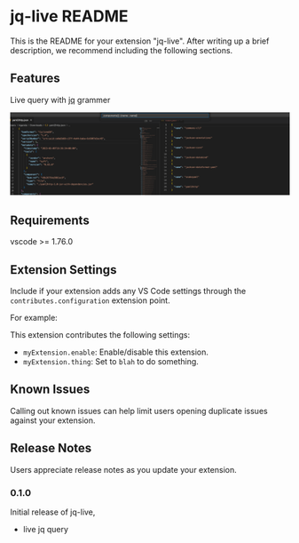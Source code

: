 # jq-live README

This is the README for your extension "jq-live". After writing up a brief description, we recommend including the following sections.

## Features

Live query with [jq](https://stedolan.github.io/jq) grammer

![](screenshots/SCR-20230330-oukm.png)

## Requirements

vscode >= 1.76.0

## Extension Settings

Include if your extension adds any VS Code settings through the `contributes.configuration` extension point.

For example:

This extension contributes the following settings:

* `myExtension.enable`: Enable/disable this extension.
* `myExtension.thing`: Set to `blah` to do something.

## Known Issues

Calling out known issues can help limit users opening duplicate issues against your extension.

## Release Notes

Users appreciate release notes as you update your extension.

### 0.1.0

Initial release of jq-live,

* live jq query


